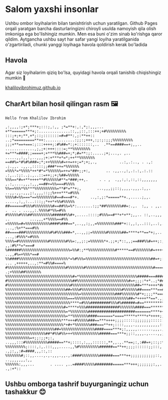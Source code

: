 # Salom yaxshi insonlar

Ushbu ombor loyihalarim bilan tanishtirish uchun yaratilgan.
Github Pages orqali yaratgan barcha dasturlaringizni chiroyli
usulda namoyish qila olish imkoniga ega bo'lishingiz mumkin.
Men esa buni o'zim sinab ko'rishga qaror qildim.
Aytgancha ushbu sayt har safar yangi loyiha yaratilganida o'zgartiriladi,
chunki yanggi loyihaga havola qoldirish kerak bo'ladida

## Havola

Agar siz loyihalarim qiziq bo'lsa, quyidagi havola orqali tanishib chiqishingiz mumkin 🔗

[khalilovibrohimuz.github.io](https://khalilovibrohimuz.github.io/)

## CharArt bilan hosil qilingan rasm 🖼️

```
Hello from Khalilov Ibrohim

,:,,,,:;+*;***+;:::;,:,, ;*=**+:,:,*;:,,,...  +**======***+;:..............::,,;::,:::++;+#%%%%%%%%%
:::;+;+;**,+*;::;:::::::=#=#**:,;:**++::   ..;*=========**++:.............:;;:;+++,:;:;:;;;%%%%%%%%%
;;;+**==+===:;:::++++;:#%##=*:;+:::::::,..  .**==####==+;,,.. .............,;,;+:+++::::=;**%%%%%%%%
+=***=####;;====+;+***%%###=+;*;#=**:;:.....;+;...,. ,..    .....,,:,,:,..,,,;+:+***+*=*;++**%%%%%%%
==##%=*#%#%###=;*;++%%%%%#=++=++;=*;+;,.,          ..:,.:.., . .,: .;.,,. .,,.,:::::;;###*++=*%%%%%%
=%%%*=*%%%%*++*#*=*%%%%%%=++=*##+;;+:,       .. .,,..,:,.:.:,.:.:: .:,..:;:..;.,..::=++;;+;%##=%%%%%
%%%==*#=+**++++**#%%%%%%#**=*###;++,.     . . ,  .,,:,:,::,::,,,,,,, ,.:,....,,,:,,,==##+=%%===#%%%%
%%==%%%*%%***%%%%%%%%%%=**#*=**+;,       ...,,,;;::;,,,,.,,,.:,,.  ..,,.,,.,,,;:,,,,::;;%+++***=#%%%
%%%%#=%%===*==%%%%%%%%#==#===#*+.     ..,:,;:*=====**+.,.....;,,.    .....,:,,:...:::;;*++*+%%#%%%%%
##======#%%%#%%%%%%%%#==##%%=%*:.......:;;*##%%%%%%%##=:.,.  :,, . ,,.   .  .. . ...,,:.%%%%#*%%=#%%
#%%%%%#%%%##%%%%%%%%%######%%#+,.....::::;#%%%==#**+*+**;,,.. ::,..,,,  ..         ...,,,+*%%%%==#%%
=%%%%%=#=%%%%%%%%%%%####%###==*,..,,:;,,=%%%%%%%%###*+::,,:,..:::,..:,..,,.          ...,:%+**===#%%
##====###%%%%%%%%%%%#%#%%%###=*,..,,;;=%%%%%%#%%%%%%##=****+**==*+;,..               ...,:#%%%*=#%%%
%%%%=#%%%%%%%%%%%%%#%%%%%%%#%%=:,,;:;=%%%%%%*+.;;+;*::,,;==###%%#=++;:;:,,::,..        ,,:#%**=*===#
%######%%%%%%%%%%%%%%%%%%%%%%=%%#:;**%%%%%%%%%%%%#*****==#%%%%%%%#=+++++***+++;;:... ..,,#%=+%%%*==#
%%####%%%%%%%%%%%%%%%%%%%%%%*=%#%%%=%%%%%%%%%%%%%%%%%%%%%%%%%%%%%##=+;:. ... ,+++++,..,:**=#%%#====%
#%%%%%%%%%%%%%%%%%%%%%%%%%%#%%%%%%%#%%%%%%%%%%%%%%%%%%%%%%%%%%%%%%#======*;++;:;+*+ .;+%%%%##%%%%%%%
%%%%%%%%%%%%%%%%%%%%%%%%%%%%%%#=*%%%%%%%%%%%%%%%%%%%%%%%%%%#####===############====,=%===%%========%
#%%%%%%%%%%%%%%%%%%%%%%%%%%%%%##%%%%%%%%%%%%%%%%%%%%%%%#=+;;;:*+*..;*#####%#######*%%###=%%=%%%#=%%#
#%%%%%%%%%%%%%%%%%%%%%%%%%%%%#%%%%%%%%%%%%%%%%%%%%%%%%%%%%##=***++++*####%%####===+;==%%%#==*=*=%%**
%%%%%%%%%%%%%%%%%%%%%%%%%%%##=%%%#%%%%%%%%%%%%%%%%%%#%%%%%%##====***==########==**;===##%%%%%%**%%%%
%%%%%%%%%%%%%%%%%%%%%%%%%%%%%%%%%=%%%%%%%%%%%%%%%###%%%%%%%#*+;;;;**====###===**+++=%%%%%%==*%%%*%%%
%%%%%%%%%%%%%%%%%%%%%%%%%%%%===%%%%%%%%%%%%%%%%%%%%%%%%##=*++++**==*.,;=====***+++%%=%##==**%%%*=#=+
%%%%%%%%%%%%%%%%%%%%%%%%%%%%%****=#%%%#########%%%#%######=#==***************++***%%%%===#++++++###;
%%%%%%%%%%%%%%%%%%%%%%%%%%#=****+%%%###############%%%%%%%####===*******+++++++#%%%**==*%%%#+++##%;#
%%%%%%%%%%%%%%%%%%%%%%%%%%%=*%%%%%%%%#####################=======****++++++++*%%%%%%***%%%%=+;%####+
%%%%%%%%%%%%%%%%%%%%%%%%%%%=**%%%%%%%####=======*====*****+****+*++++;;;;;;;+++=%%%%;+%%%#%++;;;:%#;
%%%%%%%%%%%%%%%%%%%%%%%%%***+++#%%%%%###==***++++;;;;:::::;;;;;;;::::::::;;;;#%#;;;;;;;;+;;;;;;:%#=;
%%%%%%%%%%%%%%%%%%%%%%%%%%*+#+*%%%%%%%###===**++;::::,,,,.,,,,,,,,,,,::::==##%;+#%%#%%;;;;;;*####+;:
%%%%%%%%%%%%%%%%%%%%%%##=%%%%%%%%%%%%%%%####====***+;:,,,,,.......,,,.,:::*###;+#%#:;;;;+#*:;===::::
%%%%%%%%%%%%%%%%%%##*#%%#%%+++%%%%%%%%%%%%#####===***+;;::,,,,.,....,,;*====:::::####==###====*###=#
%%%%%%%%%%%=+;;:;;+;:,  ..,,,:::#%%%%%%%%%%#####==**+;::::,:,,,::::::,**,,.,.**==;:,:##=+;::;:*=#:::
%%%%%%%%%;::::,:,.:::,,,.....,,%#%%%%%%%%%######==**++;;;;::::::;;:::,         .,;:,,:#=####,,,::,::
%%%%%%%#;::,,....,.,.,,,.,,.,:####%%%%%%%%######===***++;;;;;;;;;;;::,                  ..,,,,,,,:,,
%%%%%%:,,,...       . .... ,..=####%%%%%########=====***+++;;;;;;;:,,.                       .,:+*::
```

## Ushbu omborga tashrif buyurganingiz uchun tashakkur 😊
